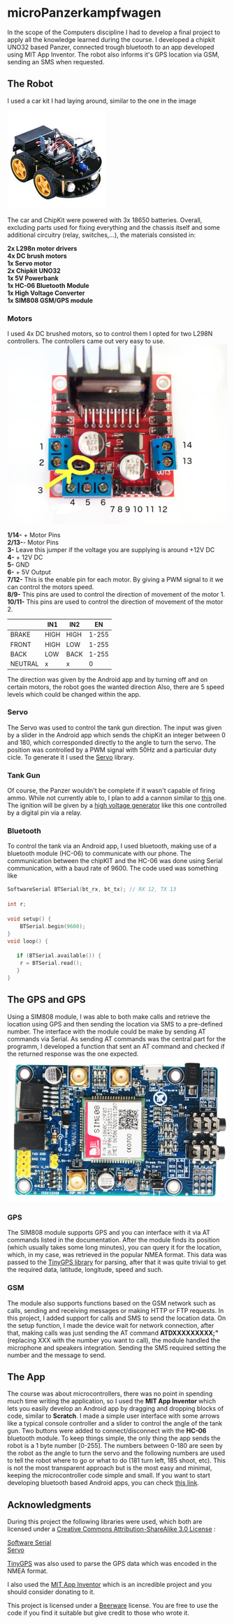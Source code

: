 # microPanzerkampfwagen

In the scope of the Computers discipline I had to develop a final project to apply all the knowledge learned during the course. I developed a chipkit UNO32 based Panzer, connected trough bluetooth to an app developed using MIT App Inventor. The robot also informs it's GPS location via GSM, sending an SMS when requested. 

## The Robot
I used a car kit I had laying around, similar to the one in the image

![car kit](/images/robot_car_kit.jpeg)

The car and ChipKit were powered with 3x 18650 batteries. Overall, excluding parts used for fixing everything and the chassis itself and some additional circuitry (relay, switches,...), the materials consisted in:

**2x L298n motor drivers<br>
4x DC brush motors<br>
1x Servo motor<br>
2x Chipkit UNO32<br>
1x 5V Powerbank<br>
1x HC-06 Bluetooth Module<br>
1x High Voltage Converter<br>
1x SIM808 GSM/GPS module**<br>

### Motors
I used 4x DC brushed motors, so to control them I opted for two L298N controllers. The controllers came out very easy to use. 
![l298n](/images/l298n.jpg)

**1/14-** + Motor Pins<br>
**2/13-**- Motor Pins<br>
**3-** Leave this jumper if the voltage you are supplying is around +12V DC<br>
**4-** + 12V DC<br>
**5-** GND<br>
**6-** + 5V Output<br>
**7/12-** This is the enable pin for each motor. By giving a PWM signal to it we can control the motors speed.<br>
**8/9-** This pins are used to control the direction of movement of the motor 1.<br>
**10/11-** This pins are used to control the direction of movement of the motor 2.<br>

|         | IN1  | IN2  |  EN  |
|---------|------|------|------|
| BRAKE   | HIGH | HIGH | 1-255|
| FRONT   | HIGH | LOW  | 1-255|
| BACK    | LOW  | BACK | 1-255|
| NEUTRAL | x    |  x   |   0  |

The direction was given by the Android app and by turning off and on certain motors, the robot goes the wanted direction
Also, there are 5 speed levels which could be changed within the app.

### Servo
The Servo was used to control the tank gun direction. The input was given by a slider in the Android app which sends the chipKit an integer between 0 and 180, which corresponded directly to the angle to turn the servo.
The position was controlled by a PWM signal with 50Hz and a particular duty cicle. To generate it I used the [Servo](https://www.arduino.cc/en/Reference/Servo) library.

### Tank Gun

Of course, the Panzer wouldn't be complete if it wasn't capable of firing ammo. While not currently able to, I plan to add a cannon similar to [this](https://www.youtube.com/watch?v=QGj8xMDRSQ0) one. The ignition will be given by a [high voltage generator](https://pt.aliexpress.com/item/3-6V-High-Pressure-Generator-Module-Igniter-1-5A-Output-Voltage-20KV-20000KV-Boost-Step-up/32803789310.html) like this one controlled by a digital pin via a relay.

### Bluetooth

To control the tank via an Android app, I used bluetooth, making use of a bluetooth module (HC-06) to communicate with our phone. The communication between the chipKIT and the HC-06 was done using Serial communication, with a baud rate of 9600. The code used was something like
```c++
SoftwareSerial BTSerial(bt_rx, bt_tx); // RX 12, TX 13

int r;

void setup() {
    BTSerial.begin(9600);
}
void loop() {

   if (BTSerial.available()) {
    r = BTSerial.read();
   } 
}
```
## The GPS and GPS

Using a SIM808 module, I was able to both make calls and retrieve the location using GPS and then sending the location via SMS to a pre-defined number.
The interface with the module could be make by sending AT commands via Serial. As sending AT commands was the central part for the programm, I developed a function that sent an AT command and checked if the returned response was the one expected.
![sim808](/images/sim808.jpg)

### GPS

The SIM808 module supports GPS and you can interface with it via AT commands listed in the documentation. After the module finds its position (which usually takes some long minutes), you can query it for the location, which, in my case, was retrieved in the popular NMEA format. This data was passed to the [TinyGPS library](http://arduiniana.org/libraries/tinygpsplus/) for parsing, after that it was quite trivial to get the required data, latitude, longitude, speed and such.

### GSM

The module also supports functions based on the GSM network such as calls, sending and receiving messages or making HTTP or FTP requests. In this project, I added support for calls and SMS to send the location data. On the setup function, I made the device wait for network connection, after that, making calls was just sending the AT command **ATDXXXXXXXXX;"** (replacing XXX with the number you want to call), the module handled the microphone and speakers integration.
Sending the SMS required setting the number and the message to send.

## The App
The course was about microcontrollers, there was no point in spending much time writing the application, so I used the **MIT App Inventor** which lets you easily develop an Android app by dragging and dropping blocks of code, similar to **Scratch**.
I made a simple user interface with some arrows like a typical console controller and a slider to control the angle of the tank gun. Two buttons were added to connect/disconnect with the **HC-06** bluetooth module. To keep things simple, the only thing the app sends the robot is a 1 byte number [0-255]. The numbers between 0-180 are seen by the robot as the angle to turn the servo and the following numbers are used to tell the robot where to go or what to do (181 turn left, 185 shoot, etc). This is not the most transparent approach but is the most easy and minimal, keeping the microcontroller code simple and small.
If you want to start developing bluetooth based Android apps, you can check [this link](http://appinventor.pevest.com/?p=520).


## Acknowledgments

During this project the following libraries were used, which both are licensed under a [Creative Commons Attribution-ShareAlike 3.0 License](https://creativecommons.org/licenses/by-sa/3.0/) :

[Software Serial](https://www.arduino.cc/en/Reference/SoftwareSerial)<br>
[Servo](https://www.arduino.cc/en/Reference/Servo)<br>

[TinyGPS](https://github.com/mikalhart/TinyGPS) was also used to parse the GPS data which was encoded in the NMEA format.<br>

I also used the [MIT App Inventor](http://appinventor.mit.edu/) which is an incredible project and you should consider donating to it.<br>

This project is licensed under a [Beerware](https://en.wikipedia.org/wiki/Beerware) license. You are free to use the code if you find it suitable but give credit to those who wrote it.
